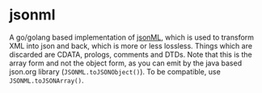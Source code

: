 # jsonml
A go/golang based implementation of [jsonML](http://www.jsonml.org/), which is used to transform XML into json and back, 
which is more or less lossless. Things which are discarded are CDATA, prologs, comments and DTDs. 
Note that this is the array form and not the object form, as you can emit by the java based
json.org library (`JSONML.toJSONObject()`). To be compatible, use `JSONML.toJSONArray()`.